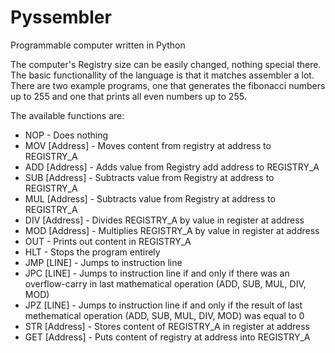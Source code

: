 # Pyssembler
Programmable computer written in Python

The computer's Registry size can be easily changed, nothing special there. The basic functionallity of the language is that it matches
assembler a lot. There are two example programs, one that generates the fibonacci numbers up to 255 and one that prints all even
numbers up to 255. 

The available functions are:

* NOP             - Does nothing
* MOV [Address]   - Moves content from registry at address to REGISTRY_A
* ADD [Address]   - Adds value from Registry add address to REGISTRY_A
* SUB [Address]   - Subtracts value from Registry at address to REGISTRY_A
* MUL [Address]   - Subtracts value from Registry at address to REGISTRY_A
* DIV [Address]   - Divides REGISTRY_A by value in register at address
* MOD [Address]   - Multiplies REGISTRY_A by value in register at address
* OUT             - Prints out content in REGISTRY_A
* HLT             - Stops the program entirely
* JMP [LINE]      - Jumps to instruction line
* JPC [LINE]      - Jumps to instruction line if and only if there was an overflow-carry in last mathematical operation (ADD, SUB, MUL, DIV, MOD)
* JPZ [LINE]      - Jumps to instruction line if and only if the result of last methematical operation (ADD, SUB, MUL, DIV, MOD) was equal to 0
* STR [Address]   - Stores content of REGISTRY_A in register at address
* GET [Address]   - Puts content of registry at address into REGISTRY_A
